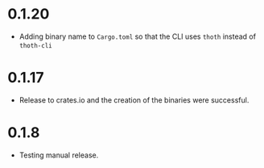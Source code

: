 # 0.1.20
- Adding binary name to `Cargo.toml` so that the CLI uses `thoth` instead of `thoth-cli`

# 0.1.17 
- Release to crates.io and the creation of the binaries were successful.

# 0.1.8 
- Testing manual release.
